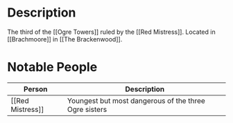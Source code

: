 # Description
The third of the [[Ogre Towers]] ruled by the [[Red Mistress]]. Located in [[Brachmoore]] in [[The Brackenwood]].

# Notable People
| Person | Description |
| ------ | ----------- |
|  [[Red Mistress]]      |   Youngest but most dangerous of the three Ogre sisters          |